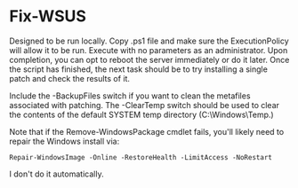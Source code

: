 # Fix-WSUS
Designed to be run locally. Copy .ps1 file and make sure the ExecutionPolicy will allow it to be run. Execute with no parameters as an administrator. Upon completion, you can opt to reboot the server immediately or do it later. Once the script has finished, the next task should be to try installing a single patch and check the results of it.

Include the -BackupFiles switch if you want to clean the metafiles associated with patching. The -ClearTemp switch should be used to clear the contents of the default SYSTEM temp directory (C:\Windows\Temp.)
    
Note that if the Remove-WindowsPackage cmdlet fails, you'll likely need to repair the Windows install via:

	Repair-WindowsImage -Online -RestoreHealth -LimitAccess -NoRestart

I don't do it automatically.
